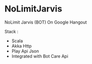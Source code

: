 # NoLimitJarvis
NoLimit Jarvis (BOT) On Google Hangout

Stack : 
- Scala
- Akka Http
- Play Api Json
- Integrated with Bot Care Api
